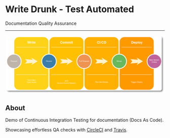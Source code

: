 # Write Drunk - Test Automated

Documentation Quality Assurance

---

![Header picture](images/ci-graph-round.png)

## About

Demo of Continuous Integration Testing for documentation (Docs As Code).

Showcasing effortless QA checks with [CircleCI](https://circleci.com/) and [Travis](https://travis-ci.org/).
